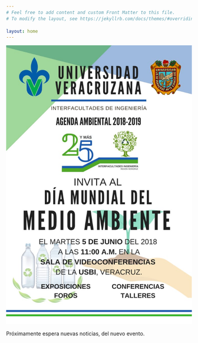 ```yaml
---
# Feel free to add content and custom Front Matter to this file.
# To modify the layout, see https://jekyllrb.com/docs/themes/#overriding-theme-defaults

layout: home
---
```


![alt text](/img/posterAmbiente.jpeg)

Próximamente espera nuevas noticias, del nuevo evento.
